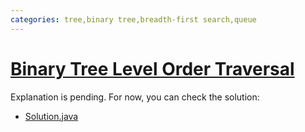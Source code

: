 ```yaml
---
categories: tree,binary tree,breadth-first search,queue
---
```


# [Binary Tree Level Order Traversal](https://leetcode.com/problems/binary-tree-level-order-traversal/)

Explanation is pending. For now, you can check the solution:

- [Solution.java](./Solution.java)

